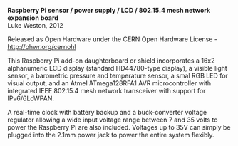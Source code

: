 
**Raspberry Pi sensor / power supply / LCD / 802.15.4 mesh network expansion board**   
Luke Weston, 2012     

Released as Open Hardware under the CERN Open Hardware License - http://ohwr.org/cernohl  

This Raspberry Pi add-on daughterboard or shield incorporates a 16x2 alphanumeric LCD display (standard HD44780-type display), a visible light sensor, a barometric pressure
and temperature sensor, a smal RGB LED for visual output, and an Atmel ATmega128RFA1 AVR microcontroller with integrated IEEE 802.15.4 mesh network transceiver with support
for IPv6/6LoWPAN. 

A real-time clock with battery backup and a buck-converter voltage regulator allowing a wide input voltage range between 7 and 35 volts to power the Raspberry Pi are also
included. Voltages up to 35V can simply be plugged into the 2.1mm power jack to power the entire system flexibly. 


